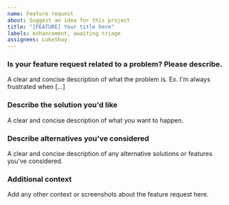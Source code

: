 ```yaml
---
name: Feature request
about: Suggest an idea for this project
title: "[FEATURE] Your title here"
labels: enhancement, awaiting triage
assignees: LukeShay
---
```


### Is your feature request related to a problem? Please describe.

A clear and concise description of what the problem is. Ex. I'm always frustrated when [...]

### Describe the solution you'd like

A clear and concise description of what you want to happen.

### Describe alternatives you've considered

A clear and concise description of any alternative solutions or features you've considered.

### Additional context

Add any other context or screenshots about the feature request here.
